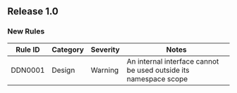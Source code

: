## Release 1.0

### New Rules

| Rule ID | Category | Severity | Notes                                                            |
|---------|----------|----------|------------------------------------------------------------------|
| DDN0001 | Design   | Warning  | An internal interface cannot be used outside its namespace scope |